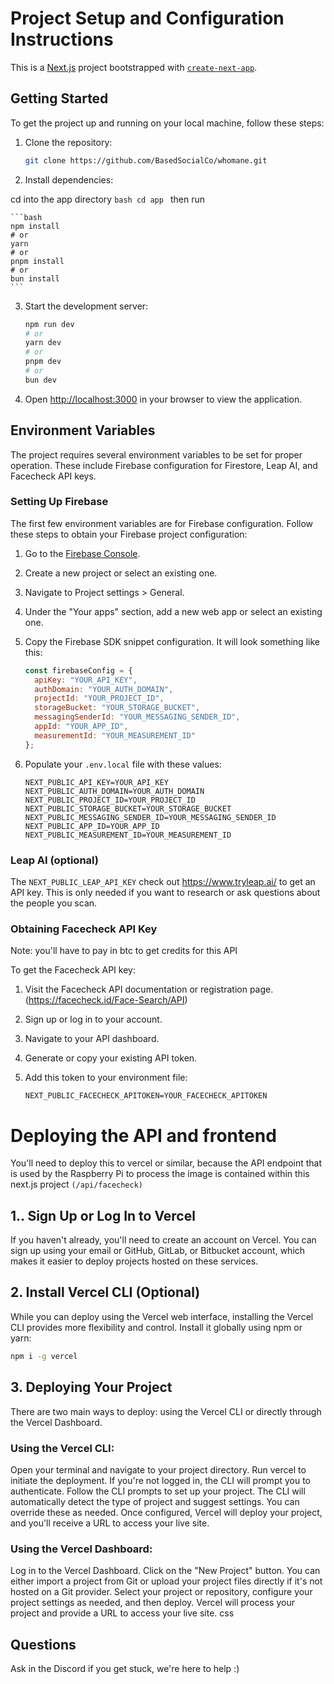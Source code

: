 # Project Setup and Configuration Instructions

This is a [Next.js](https://nextjs.org/) project bootstrapped with [`create-next-app`](https://github.com/vercel/next.js/tree/canary/packages/create-next-app).

## Getting Started

To get the project up and running on your local machine, follow these steps:

1. Clone the repository:
    ```bash
    git clone https://github.com/BasedSocialCo/whomane.git
    ```

2. Install dependencies:

cd into the app directory
    ```bash
cd app
    ```
then run

    ```bash
    npm install
    # or
    yarn
    # or
    pnpm install
    # or
    bun install
    ```

3. Start the development server:
    ```bash
    npm run dev
    # or
    yarn dev
    # or
    pnpm dev
    # or
    bun dev
    ```

4. Open [http://localhost:3000](http://localhost:3000) in your browser to view the application.

## Environment Variables

The project requires several environment variables to be set for proper operation. These include Firebase configuration for Firestore, Leap AI, and Facecheck API keys.

### Setting Up Firebase

The first few environment variables are for Firebase configuration. Follow these steps to obtain your Firebase project configuration:

1. Go to the [Firebase Console](https://console.firebase.google.com/).
2. Create a new project or select an existing one.
3. Navigate to Project settings > General.
4. Under the "Your apps" section, add a new web app or select an existing one.
5. Copy the Firebase SDK snippet configuration. It will look something like this:

    ```js
    const firebaseConfig = {
      apiKey: "YOUR_API_KEY",
      authDomain: "YOUR_AUTH_DOMAIN",
      projectId: "YOUR_PROJECT_ID",
      storageBucket: "YOUR_STORAGE_BUCKET",
      messagingSenderId: "YOUR_MESSAGING_SENDER_ID",
      appId: "YOUR_APP_ID",
      measurementId: "YOUR_MEASUREMENT_ID"
    };
    ```

6. Populate your `.env.local` file with these values:

    ```
    NEXT_PUBLIC_API_KEY=YOUR_API_KEY
    NEXT_PUBLIC_AUTH_DOMAIN=YOUR_AUTH_DOMAIN
    NEXT_PUBLIC_PROJECT_ID=YOUR_PROJECT_ID
    NEXT_PUBLIC_STORAGE_BUCKET=YOUR_STORAGE_BUCKET
    NEXT_PUBLIC_MESSAGING_SENDER_ID=YOUR_MESSAGING_SENDER_ID
    NEXT_PUBLIC_APP_ID=YOUR_APP_ID
    NEXT_PUBLIC_MEASUREMENT_ID=YOUR_MEASUREMENT_ID
    ```

### Leap AI (optional)

The `NEXT_PUBLIC_LEAP_API_KEY` check out https://www.tryleap.ai/ to get an API key. This is only needed if you want to research or ask questions about the people you scan.

### Obtaining Facecheck API Key

Note: you'll have to pay in btc to get credits for this API

To get the Facecheck API key:

1. Visit the Facecheck API documentation or registration page. (https://facecheck.id/Face-Search/API)
2. Sign up or log in to your account.
3. Navigate to your API dashboard.
4. Generate or copy your existing API token.
5. Add this token to your environment file:

    ```
    NEXT_PUBLIC_FACECHECK_APITOKEN=YOUR_FACECHECK_APITOKEN
    ```
# Deploying the API and frontend
You'll need to deploy this to vercel or similar, because the API endpoint that is used by the Raspberry Pi to process the image is contained within this next.js project `(/api/facecheck)`

## 1.. Sign Up or Log In to Vercel

If you haven't already, you'll need to create an account on Vercel. You can sign up using your email or GitHub, GitLab, or Bitbucket account, which makes it easier to deploy projects hosted on these services.

## 2. Install Vercel CLI (Optional)

While you can deploy using the Vercel web interface, installing the Vercel CLI provides more flexibility and control. Install it globally using npm or yarn:

```sh
npm i -g vercel
```

## 3. Deploying Your Project
There are two main ways to deploy: using the Vercel CLI or directly through the Vercel Dashboard.

### Using the Vercel CLI:
Open your terminal and navigate to your project directory.
Run vercel to initiate the deployment. If you're not logged in, the CLI will prompt you to authenticate.
Follow the CLI prompts to set up your project. The CLI will automatically detect the type of project and suggest settings. You can override these as needed.
Once configured, Vercel will deploy your project, and you'll receive a URL to access your live site.

### Using the Vercel Dashboard:
Log in to the Vercel Dashboard.
Click on the "New Project" button.
You can either import a project from Git or upload your project files directly if it's not hosted on a Git provider.
Select your project or repository, configure your project settings as needed, and then deploy.
Vercel will process your project and provide a URL to access your live site.
css

## Questions
Ask in the Discord if you get stuck, we're here to help :)


